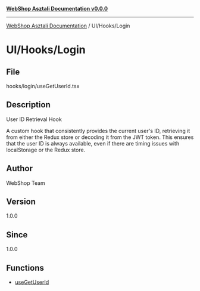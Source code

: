 [**WebShop Asztali Documentation v0.0.0**](../../../README.md)

***

[WebShop Asztali Documentation](../../../modules.md) / UI/Hooks/Login

# UI/Hooks/Login

## File

hooks/login/useGetUserId.tsx

## Description

User ID Retrieval Hook

A custom hook that consistently provides the current user's ID,
retrieving it from either the Redux store or decoding it from the JWT token.
This ensures that the user ID is always available, even if there are timing issues
with localStorage or the Redux store.

## Author

WebShop Team

## Version

1.0.0

## Since

1.0.0

## Functions

- [useGetUserId](functions/useGetUserId.md)
